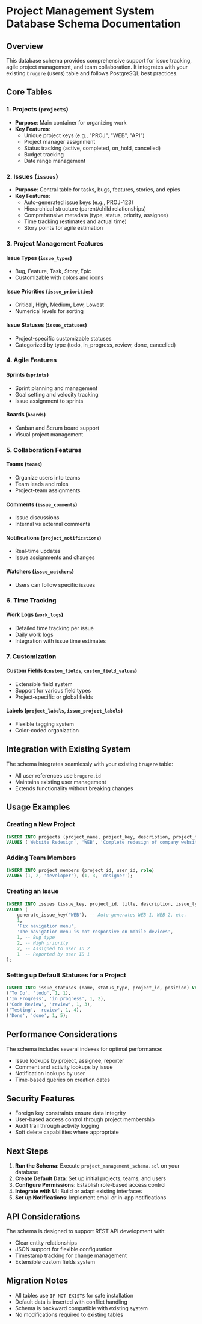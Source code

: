 # Project Management System Database Schema Documentation

## Overview
This database schema provides comprehensive support for issue tracking, agile project management, and team collaboration. It integrates with your existing `brugere` (users) table and follows PostgreSQL best practices.

## Core Tables

### 1. Projects (`projects`)
- **Purpose**: Main container for organizing work
- **Key Features**:
  - Unique project keys (e.g., "PROJ", "WEB", "API")
  - Project manager assignment
  - Status tracking (active, completed, on_hold, cancelled)
  - Budget tracking
  - Date range management

### 2. Issues (`issues`)
- **Purpose**: Central table for tasks, bugs, features, stories, and epics
- **Key Features**:
  - Auto-generated issue keys (e.g., PROJ-123)
  - Hierarchical structure (parent/child relationships)
  - Comprehensive metadata (type, status, priority, assignee)
  - Time tracking (estimates and actual time)
  - Story points for agile estimation

### 3. Project Management Features

#### Issue Types (`issue_types`)
- Bug, Feature, Task, Story, Epic
- Customizable with colors and icons

#### Issue Priorities (`issue_priorities`)
- Critical, High, Medium, Low, Lowest
- Numerical levels for sorting

#### Issue Statuses (`issue_statuses`)
- Project-specific customizable statuses
- Categorized by type (todo, in_progress, review, done, cancelled)

### 4. Agile Features

#### Sprints (`sprints`)
- Sprint planning and management
- Goal setting and velocity tracking
- Issue assignment to sprints

#### Boards (`boards`)
- Kanban and Scrum board support
- Visual project management

### 5. Collaboration Features

#### Teams (`teams`)
- Organize users into teams
- Team leads and roles
- Project-team assignments

#### Comments (`issue_comments`)
- Issue discussions
- Internal vs external comments

#### Notifications (`project_notifications`)
- Real-time updates
- Issue assignments and changes

#### Watchers (`issue_watchers`)
- Users can follow specific issues

### 6. Time Tracking

#### Work Logs (`work_logs`)
- Detailed time tracking per issue
- Daily work logs
- Integration with issue time estimates

### 7. Customization

#### Custom Fields (`custom_fields`, `custom_field_values`)
- Extensible field system
- Support for various field types
- Project-specific or global fields

#### Labels (`project_labels`, `issue_project_labels`)
- Flexible tagging system
- Color-coded organization

## Integration with Existing System

The schema integrates seamlessly with your existing `brugere` table:
- All user references use `brugere.id`
- Maintains existing user management
- Extends functionality without breaking changes

## Usage Examples

### Creating a New Project
```sql
INSERT INTO projects (project_name, project_key, description, project_manager_id, created_by)
VALUES ('Website Redesign', 'WEB', 'Complete redesign of company website', 1, 1);
```

### Adding Team Members
```sql
INSERT INTO project_members (project_id, user_id, role)
VALUES (1, 2, 'developer'), (1, 3, 'designer');
```

### Creating an Issue
```sql
INSERT INTO issues (issue_key, project_id, title, description, issue_type_id, priority_id, assignee_id, reporter_id)
VALUES (
    generate_issue_key('WEB'), -- Auto-generates WEB-1, WEB-2, etc.
    1,
    'Fix navigation menu',
    'The navigation menu is not responsive on mobile devices',
    1, -- Bug type
    2, -- High priority
    2, -- Assigned to user ID 2
    1  -- Reported by user ID 1
);
```

### Setting up Default Statuses for a Project
```sql
INSERT INTO issue_statuses (name, status_type, project_id, position) VALUES
('To Do', 'todo', 1, 1),
('In Progress', 'in_progress', 1, 2),
('Code Review', 'review', 1, 3),
('Testing', 'review', 1, 4),
('Done', 'done', 1, 5);
```

## Performance Considerations

The schema includes several indexes for optimal performance:
- Issue lookups by project, assignee, reporter
- Comment and activity lookups by issue
- Notification lookups by user
- Time-based queries on creation dates

## Security Features

- Foreign key constraints ensure data integrity
- User-based access control through project membership
- Audit trail through activity logging
- Soft delete capabilities where appropriate

## Next Steps

1. **Run the Schema**: Execute `project_management_schema.sql` on your database
2. **Create Default Data**: Set up initial projects, teams, and users
3. **Configure Permissions**: Establish role-based access control
4. **Integrate with UI**: Build or adapt existing interfaces
5. **Set up Notifications**: Implement email or in-app notifications

## API Considerations

The schema is designed to support REST API development with:
- Clear entity relationships
- JSON support for flexible configuration
- Timestamp tracking for change management
- Extensible custom fields system

## Migration Notes

- All tables use `IF NOT EXISTS` for safe installation
- Default data is inserted with conflict handling
- Schema is backward compatible with existing system
- No modifications required to existing tables
